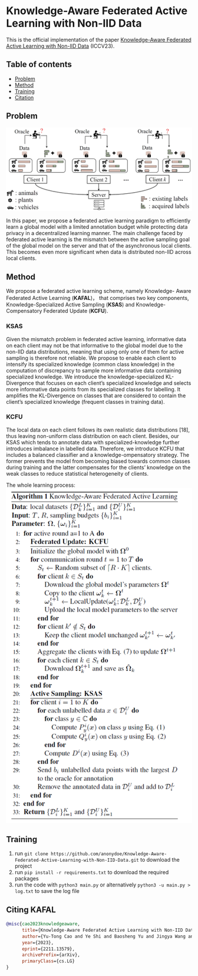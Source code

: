 # Knowledge-Aware Federated Active Learning with Non-IID Data


This is the official implementation of the paper [Knowledge-Aware Federated Active Learning with Non-IID Data](https://arxiv.org/abs/2211.13579) (ICCV23).

## Table of contents

- [Problem](#problem)
- [Method](#method)
- [Training](#training)
- [Citation](#citing-kafal)

## Problem
![Federated Active Learning](main_figure.jpg)

In this paper,
we propose a federated active learning paradigm to
efficiently learn a global model with a limited annotation
budget while protecting data privacy in a decentralized
learning manner. The main challenge faced by federated
active learning is the mismatch between the active
sampling goal of the global model on the server and
that of the asynchronous local clients. This becomes even
more significant when data is distributed non-IID across
local clients. 


## Method
We propose a federated active learning scheme, namely Knowledge-
Aware Federated Active Learning (**KAFAL**)， that comprises
two key components, Knowledge-Specialized Active
Sampling (**KSAS**) and Knowledge-Compensatory Federated Update (**KCFU**).
### KSAS
Given the mismatch problem in federated active learning,
informative data on each client may not be that informative
to the global model due to the non-IID data distributions,
meaning that using only one of them for active
sampling is therefore not reliable. We propose
to enable each client to intensify its specialized knowledge
(common class knowledge) in the computation of discrepancy
to sample more informative data containing specialized
knowledge. We introduce the knowledge-specialized
KL-Divergence that focuses on each
client’s specialized knowledge and selects more informative
data points from its specialized classes for labelling. It amplifies
the KL-Divergence on classes that are considered
to contain the client’s specialized knowledge (frequent classes in training data).

### KCFU
The local data on each client follows its own realistic data distributions [18],
thus leaving non-uniform class distribution on each client.
Besides, our KSAS which tends to annotate data with
specialized-knowledge further introduces imbalance in labelled
data. Therefore, we introduce KCFU that includes a balanced classifier and a 
knowledge-ompensatory strategy. The former prevents the
model from becoming biased towards common classes during
training and the latter compensates for the clients’ knowledge
on the weak classes to reduce statistical heterogeneity of clients.

The whole learning process:
![algorithm](alg1.png)

## Training
1. run `git clone https://github.com/anonydoe/Knowledge-Aware-Federated-Active-Learning-with-Non-IID-Data.git` to download the project
2. run `pip install -r requirements.txt` to download the required packages
3. run the code with `python3 main.py` or alternatively `python3 -u main.py > log.txt` to save the log file

## Citing KAFAL
```bibtex
@misc{cao2023knowledgeaware,
      title={Knowledge-Aware Federated Active Learning with Non-IID Data}, 
      author={Yu-Tong Cao and Ye Shi and Baosheng Yu and Jingya Wang and Dacheng Tao},
      year={2023},
      eprint={2211.13579},
      archivePrefix={arXiv},
      primaryClass={cs.LG}
}
```